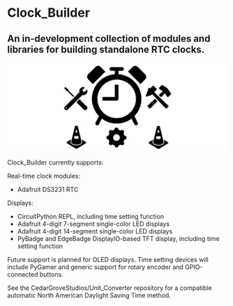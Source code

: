 # Clock_Builder
 
## An in-development collection of modules and libraries for building standalone RTC clocks.

![Clock_Builder](https://github.com/CedarGroveStudios/Clock_Builder/blob/master/clock_builder.png)

Clock_Builder currently supports:

Real-time clock modules:
- Adafruit DS3231 RTC

Displays:
- CircuitPython REPL, including time setting function
- Adafruit 4-digit 7-segment single-color LED displays
- Adafruit 4-digit 14-segment single-color LED displays
- PyBadge and EdgeBadge DisplayIO-based TFT display, including time setting function

Future support is planned for OLED displays. Time setting devices will include PyGamer and generic support for rotary encoder and GPIO-connected buttons.

See the CedarGroveStudios/Unit_Converter repository for a compatible automatic North American Daylight Saving Time method.
